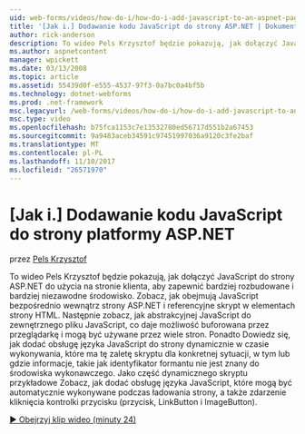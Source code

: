 ```yaml
---
uid: web-forms/videos/how-do-i/how-do-i-add-javascript-to-an-aspnet-page
title: '[Jak i.] Dodawanie kodu JavaScript do strony ASP.NET | Dokumentacja firmy Microsoft'
author: rick-anderson
description: To wideo Pels Krzysztof będzie pokazują, jak dołączyć JavaScript do strony ASP.NET do użycia na stronie klienta, aby zapewnić bardziej rozbudowane i bardziej niezawodne środowisko...
ms.author: aspnetcontent
manager: wpickett
ms.date: 03/13/2008
ms.topic: article
ms.assetid: 55439d0f-e555-4537-97f3-0a7bc0a4bf5b
ms.technology: dotnet-webforms
ms.prod: .net-framework
msc.legacyurl: /web-forms/videos/how-do-i/how-do-i-add-javascript-to-an-aspnet-page
msc.type: video
ms.openlocfilehash: b75fca1153c7e13532780ed56717d551b2a67453
ms.sourcegitcommit: 9a9483aceb34591c97451997036a9120c3fe2baf
ms.translationtype: MT
ms.contentlocale: pl-PL
ms.lasthandoff: 11/10/2017
ms.locfileid: "26571970"
---
```

<a name="how-do-i-add-javascript-to-an-aspnet-page"></a>[Jak i.] Dodawanie kodu JavaScript do strony platformy ASP.NET
====================
przez [Pels Krzysztof](https://twitter.com/chrispels)

To wideo Pels Krzysztof będzie pokazują, jak dołączyć JavaScript do strony ASP.NET do użycia na stronie klienta, aby zapewnić bardziej rozbudowane i bardziej niezawodne środowisko. Zobacz, jak obejmują JavaScript bezpośrednio wewnątrz strony ASP.NET i referencyjne skrypt w elementach strony HTML. Następnie zobacz, jak abstrakcyjnej JavaScript do zewnętrznego pliku JavaScript, co daje możliwość buforowana przez przeglądarkę i mogą być używane przez wiele stron. Ponadto Dowiedz się, jak dodać obsługę języka JavaScript do strony dynamicznie w czasie wykonywania, które ma tę zaletę skryptu dla konkretnej sytuacji, w tym lub gdzie informacje, takie jak identyfikator formantu nie jest znany do środowiska wykonawczego. Jako część dynamicznego skryptu przykładowe Zobacz, jak dodać obsługę języka JavaScript, które mogą być automatycznie wykonywane podczas ładowania strony, a także zdarzenie kliknięcia kontrolki przycisku (przycisk, LinkButton i ImageButton).

[&#9654; Obejrzyj klip wideo (minuty 24)](https://channel9.msdn.com/Blogs/ASP-NET-Site-Videos/how-do-i-add-javascript-to-an-aspnet-page)
